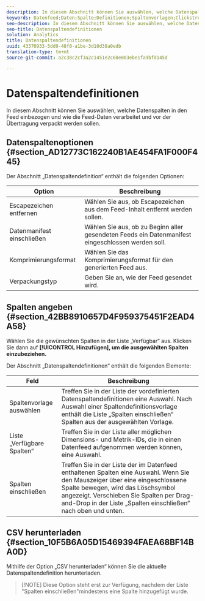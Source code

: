 ```yaml
---
description: In diesem Abschnitt können Sie auswählen, welche Datenspalten in den Feed einbezogen und wie die Feed-Daten verarbeitet und vor der Übertragung verpackt werden sollen.
keywords: Datenfeed;Daten;Spalte;Definitionen;Spaltenvorlagen;Clickstream;Verfügbare Spalten;Spalten;Komprimierungsformat;Pakettyp;Datenmanifest einschließen;Escapezeichen entfernen;CSV herunterladen
seo-description: In diesem Abschnitt können Sie auswählen, welche Datenspalten in den Feed einbezogen und wie die Feed-Daten verarbeitet und vor der Übertragung verpackt werden sollen.
seo-title: Datenspaltendefinitionen
solution: Analytics
title: Datenspaltendefinitionen
uuid: 43370933-5dd9-48f0-a1be-3d10d38a0edb
translation-type: tm+mt
source-git-commit: a2c38c2cf3a2c1451e2c60e003ebe1fa9bfd145d

---
```



# Datenspaltendefinitionen

In diesem Abschnitt können Sie auswählen, welche Datenspalten in den Feed einbezogen und wie die Feed-Daten verarbeitet und vor der Übertragung verpackt werden sollen.

## Datenspaltenoptionen {#section_AD12773C162240B1AE454FA1F000F445}

Der Abschnitt „Datenspaltendefinition“ enthält die folgenden Optionen:

| Option | Beschreibung |
|--- |--- |
| Escapezeichen entfernen | Wählen Sie aus, ob Escapezeichen aus dem Feed-Inhalt entfernt werden sollen. |
| Datenmanifest einschließen | Wählen Sie aus, ob zu Beginn aller gesendeten Feeds ein Datenmanifest eingeschlossen werden soll. |
| Komprimierungsformat | Wählen Sie das Komprimierungsformat für den generierten Feed aus. |
| Verpackungstyp | Geben Sie an, wie der Feed gesendet wird. |

## Spalten angeben {#section_42BB8910657D4F959375451F2EAD4A58}

Wählen Sie die gewünschten Spalten in der Liste „Verfügbar“ aus. Klicken Sie dann auf **[!UICONTROL Hinzufügen], um die ausgewählten Spalten einzubeziehen.**

Der Abschnitt „Datenspaltendefinitionen“ enthält die folgenden Elemente:

| Feld | Beschreibung |
|--- |--- |
| Spaltenvorlage auswählen | Treffen Sie in der Liste der vordefinierten Datenspaltendefinitionen eine Auswahl.  Nach Auswahl einer Spaltendefinitionsvorlage enthält die Liste „Spalten einschließen“ Spalten aus der ausgewählten Vorlage. |
| Liste „Verfügbare Spalten“ | Treffen Sie in der Liste aller möglichen Dimensions- und Metrik-IDs, die in einen Datenfeed aufgenommen werden können, eine Auswahl. |
| Spalten einschließen | Treffen Sie in der Liste der im Datenfeed enthaltenen Spalten eine Auswahl.  Wenn Sie den Mauszeiger über eine eingeschlossene Spalte bewegen, wird das Löschsymbol angezeigt.  Verschieben Sie Spalten per Drag-and-Drop in der Liste „Spalten einschließen“ nach oben und unten. |

## CSV herunterladen {#section_10F5B6A05D15469394FAEA68BF14BA0D}

Mithilfe der Option „CSV herunterladen“ können Sie die aktuelle Datenspaltendefinition herunterladen.

> [!NOTE] Diese Option steht erst zur Verfügung, nachdem der Liste "Spalten einschließen"mindestens eine Spalte hinzugefügt wurde.

